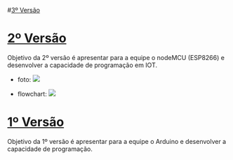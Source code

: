 #[3º Versão](https://github.com/wesley-cantarino/IEEE_door_ufjf/tree/master/version3)

# [ 2º Versão](https://github.com/wesley-cantarino/IEEE_door_ufjf/tree/master/version2)
Objetivo da 2º versão é apresentar para a equipe o nodeMCU (ESP8266) e desenvolver a capacidade de programação em IOT.
* foto:
![](https://github.com/wesley-cantarino/IEEE_door_ufjf/blob/master/version2/circuito-porta_IMG.png)

* flowchart:
![](https://github.com/wesley-cantarino/IEEE_door_ufjf/blob/master/version2/flowchart_IMG.jpeg)

# [ 1º Versão](https://github.com/wesley-cantarino/IEEE_door_ufjf/tree/master/version1)
Objetivo da 1º versão é apresentar para a equipe o Arduino e desenvolver a capacidade de programação.
